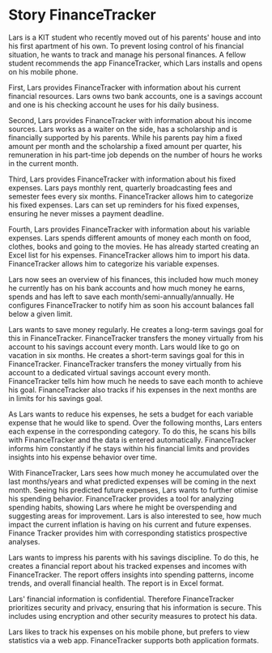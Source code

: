 # Story FinanceTracker

Lars is a KIT student who recently moved out of his parents' house and into his first apartment of his own.
To prevent losing control of his financial situation, he wants to track and manage his personal finances.
A fellow student recommends the app FinanceTracker, which Lars installs and opens on his mobile phone.

First, Lars provides FinanceTracker with information about his current financial resources.
Lars owns two bank accounts, one is a savings account and one is his checking account he uses for his daily business.

Second, Lars provides FinanceTracker with information about his income sources.
Lars works as a waiter on the side, has a scholarship and is financially supported by his parents.
While his parents pay him a fixed amount per month and the scholarship a fixed amount per quarter, his remuneration in his part-time job depends on the number of hours he works in the current month.

Third, Lars provides FinanceTracker with information about his fixed expenses.
Lars pays monthly rent, quarterly broadcasting fees and semester fees every six months.
FinanceTracker allows him to categorize his fixed expenses.
Lars can set up reminders for his fixed expenses, ensuring he never misses a payment deadline.

Fourth, Lars provides FinanceTracker with information about his variable expenses.
Lars spends different amounts of money each month on food, clothes, books and going to the movies.
He has already started creating an Excel list for his expenses.
FinanceTracker allows him to import his data.
FinanceTracker allows him to categorize his variable expenses.

Lars now sees an overview of his finances, this included how much money he currently has on his bank accounts and how much money he earns, spends and has left to save each month/semi-annually/annually.
He configures FinanceTracker to notify him as soon his account balances fall below a given limit.

Lars wants to save money regularly.
He creates a long-term savings goal for this in FinanceTracker.
FinanceTracker transfers the money virtually from his account to his savings account every month.
Lars would like to go on vacation in six months.
He creates a short-term savings goal for this in FinanceTracker.
FinanceTracker transfers the money virtually from his account to a dedicated virtual savings account every month.
FinanceTracker tells him how much he needs to save each month to achieve his goal.
FinanceTracker also tracks if his expenses in the next months are in limits for his savings goal.

As Lars wants to reduce his expenses, he sets a budget for each variable expense that he would like to spend.
Over the following months, Lars enters each expense in the corresponding category.
To do this, he scans his bills with FinanceTracker and the data is entered automatically.
FinanceTracker informs him constantly if he stays within his financial limits and provides insights into his expense behavior over time.

With FinanceTracker, Lars sees how much money he accumulated over the last months/years and what predicted expenses will be coming in the next month.
Seeing his predicted future expenses, Lars wants to further otimise his spending behavior.
FinanceTracker provides a tool for analyzing spending habits, showing Lars where he might be overspending and suggesting areas for improvement.
Lars is also interested to see, how much impact the current inflation is having on his current and future expenses.
Finance Tracker provides him with corresponding statistics prospective analyses.

Lars wants to impress his parents with his savings discipline.
To do this, he creates a financial report about his tracked expenses and incomes with FinanceTracker.
The report offers insights into spending patterns, income trends, and overall financial health.
The report is in Excel format.

Lars' financial information is confidential.
Therefore FinanceTracker prioritizes security and privacy, ensuring that his information is secure.
This includes using encryption and other security measures to protect his data.

Lars likes to track his expenses on his mobile phone, but prefers to view statistics via a web app. FinanceTracker supports both application formats.
